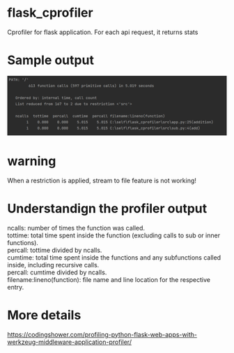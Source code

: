 # flask_cprofiler
Cprofiler for flask application. For each api request, it returns stats

# Sample output

![Alt text](./readme_files/sample.PNG?raw=true "vectorstore")

# warning

When a restriction is applied, stream to file feature is not working!

# Understandign the profiler output

ncalls: number of times the function was called.<br />
tottime: total time spent inside the function (excluding calls to sub or inner functions).<br />
percall: tottime divided by ncalls.<br />
cumtime: total time spent inside the functions and any subfunctions called inside, including recursive calls.<br />
percall: cumtime divided by ncalls.<br />
filename:lineno(function): file name and line location for the respective entry.<br />

# More details

https://codingshower.com/profiling-python-flask-web-apps-with-werkzeug-middleware-application-profiler/

